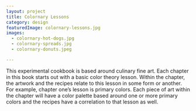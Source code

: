 ```yaml
---
layout: project
title: Colornary Lessons
category: design
featuredImage: colornary-lessons.jpg
images:
  - colornary-hot-dogs.jpg
  - colornary-spreads.jpg
  - colornary-donuts.jpeg

---
```


This experimental cookbook is based around culinary fine art. Each chapter in this book starts out with a basic color theory lesson. Within the chapter, the artwork and the recipes relate to this lesson in some form or another. For example, chapter one’s lesson is primary colors. Each piece of art within the chapter will have a color palette based around one or more primary colors and the recipes have a correlation to that lesson as well.
